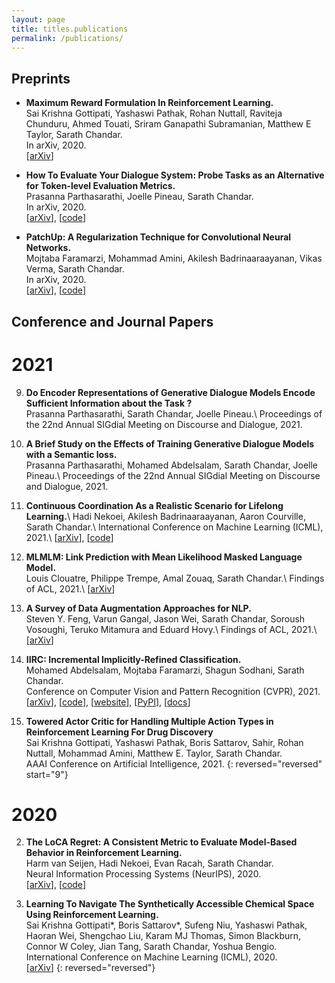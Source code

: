```yaml
---
layout: page
title: titles.publications
permalink: /publications/
---
```


## Preprints

* **Maximum Reward Formulation In Reinforcement Learning.**  
Sai Krishna Gottipati, Yashaswi Pathak, Rohan Nuttall, Raviteja Chunduru, Ahmed Touati, Sriram Ganapathi Subramanian, Matthew E Taylor, Sarath Chandar.  
In arXiv, 2020.  
\[[arXiv](https://arxiv.org/abs/2010.03744)\]

* **How To Evaluate Your Dialogue System: Probe Tasks as an Alternative for Token-level Evaluation Metrics.**  
Prasanna Parthasarathi, Joelle Pineau, Sarath Chandar.  
In arXiv, 2020.  
\[[arXiv](https://arxiv.org/abs/2008.10427)\], \[[code](https://github.com/ppartha03/Dialogue-Probe-Tasks-Public)\]

* **PatchUp: A Regularization Technique for Convolutional Neural Networks.**  
Mojtaba Faramarzi, Mohammad Amini, Akilesh Badrinaaraayanan, Vikas Verma, Sarath Chandar.  
In arXiv, 2020.  
\[[arXiv](https://arxiv.org/abs/2006.07794)\], \[[code](https://github.com/chandar-lab/PatchUp)\]  


## Conference and Journal Papers
# 2021 

9. **Do Encoder Representations of Generative Dialogue Models Encode Sufficient Information about the Task ?**  
Prasanna Parthasarathi, Sarath Chandar, Joelle Pineau.\\
Proceedings of the 22nd Annual SIGdial Meeting on Discourse and Dialogue, 2021.  

8. **A Brief Study on the Effects of Training Generative Dialogue Models with a Semantic loss.**  
Prasanna Parthasarathi, Mohamed Abdelsalam, Sarath Chandar, Joelle Pineau.\\
Proceedings of the 22nd Annual SIGdial Meeting on Discourse and Dialogue, 2021.  


7. **Continuous Coordination As a Realistic Scenario for Lifelong Learning.**\\
Hadi Nekoei, Akilesh Badrinaaraayanan, Aaron Courville, Sarath Chandar.\\
International Conference on Machine Learning (ICML), 2021.\\
\[[arXiv](https://arxiv.org/abs/2103.03216)\], \[[code](https://github.com/chandar-lab/Lifelong-Hanabi)\]


6. **MLMLM: Link Prediction with Mean Likelihood Masked Language Model.**  
Louis Clouatre, Philippe Trempe, Amal Zouaq, Sarath Chandar.\\
Findings of ACL, 2021.\\
\[[arXiv](https://arxiv.org/abs/2009.07058)\]

5. **A Survey of Data Augmentation Approaches for NLP.**  
Steven Y. Feng, Varun Gangal, Jason Wei, Sarath Chandar, Soroush Vosoughi, Teruko Mitamura and Eduard Hovy.\\
Findings of ACL, 2021.\\
\[[arXiv](https://arxiv.org/abs/2105.03075)\]


4. **IIRC: Incremental Implicitly-Refined Classification.**  
Mohamed Abdelsalam, Mojtaba Faramarzi, Shagun Sodhani, Sarath Chandar.  
Conference on Computer Vision and Pattern Recognition (CVPR), 2021.  
\[[arXiv](https://arxiv.org/abs/2012.12477)\], \[[code](https://github.com/chandar-lab/IIRC)\], \[[website](https://chandar-lab.github.io/IIRC/)\], \[[PyPI](https://pypi.org/project/iirc/)\], \[[docs](https://iirc.readthedocs.io/en/latest/)\]  

3. **Towered Actor Critic for Handling Multiple Action Types in Reinforcement Learning For Drug Discovery**  
Sai Krishna Gottipati, Yashaswi Pathak, Boris Sattarov, Sahir, Rohan Nuttall, Mohammad Amini, Matthew E. Taylor, Sarath Chandar.  
AAAI Conference on Artificial Intelligence, 2021.
{: reversed="reversed" start="9"}

# 2020

2. **The LoCA Regret: A Consistent Metric to Evaluate Model-Based Behavior in Reinforcement Learning.**  
Harm van Seijen, Hadi Nekoei, Evan Racah, Sarath Chandar.  
Neural Information Processing Systems (NeurIPS), 2020.  
\[[arXiv](https://arxiv.org/abs/2007.03158)\], \[[code](https://github.com/chandar-lab/LoCA)\]

1. **Learning To Navigate The Synthetically Accessible Chemical Space Using Reinforcement Learning.**  
Sai Krishna Gottipati*, Boris Sattarov*, Sufeng Niu, Yashaswi Pathak, Haoran Wei, Shengchao Liu, Karam MJ Thomas,
Simon Blackburn, Connor W Coley, Jian Tang, Sarath Chandar, Yoshua Bengio.  
International Conference on Machine Learning (ICML), 2020.  
\[[arXiv](https://arxiv.org/abs/2004.12485)\]
{: reversed="reversed"}

